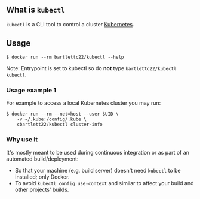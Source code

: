 ## What is `kubectl`

`kubectl` is a CLI tool to control a cluster [Kubernetes](http://kubernetes.io/).

## Usage

    $ docker run --rm bartlettc22/kubectl --help

Note: Entrypoint is set to kubectl so do **not** type `bartlettc22/kubectl kubectl`.

### Usage example 1

For example to access a local Kubernetes cluster you may run:

    $ docker run --rm --net=host --user $UID \
        -v ~/.kube:/config/.kube \
        cbartlett22/kubectl cluster-info

### Why use it

It's mostly meant to be used during continuous integration or as part of an automated build/deployment:

  * So that your machine (e.g. build server) doesn't need `kubectl` to be installed; only Docker.
  * To avoid `kubectl config use-context` and similar to affect your build and other projects' builds.
